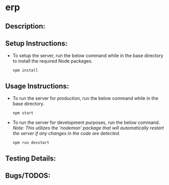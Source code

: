 # erp

## Description:

## Setup Instructions:

- To setup the server, run the below command while in the base directory to install the required Node packages.

  `npm install`

## Usage Instructions:

- To run the server for production, run the below command while in the
base directory.

  `npm start`

- To run the server for development purposes, run the below command.
*Note: This utilizes the 'nodemon' package that will automatically 
restart the server if any changes in the code are detected.*

  `npm run devstart`

## Testing Details:

## Bugs/TODOS:
